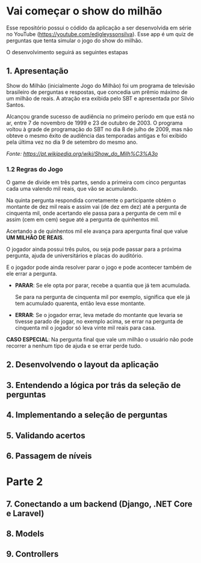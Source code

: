 # Vai começar o show do milhão
Esse repositório possui o códido da aplicação a ser desenvolvida em série no YouTube (https://youtube.com/edigleyssonsilva). Esse app é um quiz de perguntas que tenta simular o jogo do show do milhão.

O desenvolvimento seguirá as seguintes estapas

## 1. Apresentação

Show do Milhão (inicialmente Jogo do Milhão) foi um programa de televisão brasileiro de perguntas e respostas, que concedia um prêmio máximo de um milhão de reais. A atração era exibida pelo SBT e apresentada por Silvio Santos. 

Alcançou grande sucesso de audiência no primeiro período em que está no ar, entre 7 de novembro de 1999 e 23 de outubro de 2003. O programa voltou à grade de programação do SBT no dia 8 de julho de 2009, mas não obteve o mesmo êxito de audiência das temporadas antigas e foi exibido pela última vez no dia 9 de setembro do mesmo ano.

*Fonte: https://pt.wikipedia.org/wiki/Show_do_Milh%C3%A3o*

### 1.2 Regras do Jogo

O game de divide em três partes, sendo a primeira com cinco perguntas cada uma valendo mil reais, que vão se acumulando.

Na quinta pergunta respondida corretamente o participante obtém o montante de dez mil reais e assim vai (de dez em dez) até a pergunta de cinquenta mil, onde acertando ele passa para a pergunta de cem mil e assim (cem em cem) segue até a pergunta de quinhentos mil.

Acertando a de quinhentos mil ele avança para apergunta final que value **UM MILHÃO DE REAIS**.

O jogador ainda possui três pulos, ou seja pode passar para a próxima pergunta, ajuda de universitários e placas do auditório.

E o jogador pode ainda resolver parar o jogo e pode acontecer também de ele errar a pergunta.

- **PARAR**: Se ele opta por parar, recebe a quantia que já tem acumulada.

    Se para na pergunta de cinquenta mil por exemplo, significa que ele já tem acumulado quarenta, então leva esse montante.

- **ERRAR**: Se o jogador errar, leva metade do montante que levaria se tivesse parado de jogar, no exemplo acima, se errar na pergunta de cinquenta mil o jogador só leva vinte mil reais para casa.

**CASO ESPECIAL**: Na pergunta final que vale um milhão o usuário não pode recorrer a nenhum tipo de ajuda e se errar perde tudo.

## 2. Desenvolvendo o layout da aplicação 

## 3. Entendendo a lógica por trás da seleção de perguntas

## 4. Implementando a seleção de perguntas

## 5. Validando acertos

## 6. Passagem de níveis

# Parte 2

## 7. Conectando a um backend (Django, .NET Core e Laravel)

## 8. Models

## 9. Controllers